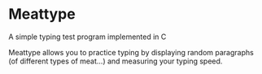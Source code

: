 # Meattype

A simple typing test program implemented in C 

Meattype allows you to practice typing by displaying random paragraphs (of different types of meat...) and measuring your typing speed.
